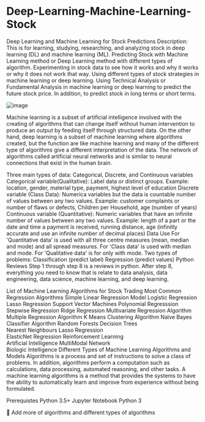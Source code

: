 # Deep-Learning-Machine-Learning-Stock

Deep Learning and Machine Learning for Stock Predictions
Description: This is for learning, studying, researching, and analyzing stock in deep learning (DL) and machine learning (ML). Predicting Stock with Machine Learning method or Deep Learning method with different types of algorithm. Experimenting in stock data to see how it works and why it works or why it does not work that way. Using different types of stock strategies in machine learning or deep learning. Using Technical Analysis or Fundamental Analysis in machine learning or deep learning to predict the future stock price. In addition, to predict stock in long terms or short terms.

![image](https://user-images.githubusercontent.com/85130591/120912720-ae190480-c65f-11eb-953b-2aebc4630422.png)

Machine learning is a subset of artificial intelligence involved with the creating of algorithms that can change itself without human intervention to produce an output by feeding itself through structured data. On the other hand, deep learning is a subset of machine learning where algorithms created, but the function are like machine learning and many of the different type of algorithms give a different interpretation of the data. The network of algorithms called artificial neural networks and is similar to neural connections that exist in the human brain.

Three main types of data: Categorical, Discrete, and Continuous variables
Categorical variable(Qualitative): Label data or distinct groups.
Example: location, gender, material type, payment, highest level of education
Discrete variable (Class Data): Numerica variables but the data is countable number of values between any two values.
Example: customer complaints or number of flaws or defects, Children per Household, age (number of years)
Continuous variable (Quantitative): Numeric variables that have an infinite number of values between any two values. Example: length of a part or the date and time a payment is received, running distance, age (infinitly accurate and use an infinite number of decimal places)
Data Use
For 'Quantitative data' is used with all three centre measures (mean, median and mode) and all spread measures.
For 'Class data' is used with median and mode. 
For 'Qualitative data' is for only with mode. 
Two types of problems:
Classification (predict label) 
Regression (predict values)
Python Reviews
Step 1 through step 8 is a reviews in python. 
After step 8, everything you need to know that is relate to data analysis, data engineering, data science, machine learning, and deep learning. 

List of Machine Learning Algorithms for Stock Trading 
Most Common Regression Algorithms 
Simple Linear Regression Model 
Logistic Regression 
Lasso Regression 
Support Vector Machines 
Polynomial Regresssion  
Stepwise Regression 
Ridge Regression 
Multivariate Regression Algorithm 
Multiple Regression Algorithm 
K Means Clustering Algorithm 
Naïve Bayes Classifier Algorithm 
Random Forests 
Decision Trees  
Nearest Neighbours 
Lasso Regression  
ElasticNet Regression 
Reinforcement Learning  
Artificial Intelligence 
MultiModal Network  
Biologic Intelligence 
Different Types of Machine Learning Algorithms and Models 
Algorithms is a process and set of instructions to solve a class of problems. In addition, algorithms perform a computation such as calculations, data processing, automated reasoning, and other tasks. A machine learning algorithms is a method that provides the systems to have the ability to automatically learn and improve from experience without being formulated.

Prerequistes
Python 3.5+
Jupyter Notebook Python 3

🔲 Add more of algorithms and different types of algorithms

